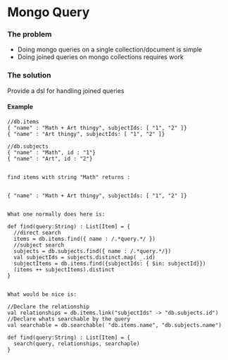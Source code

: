 # Mongo Query

### The problem

* Doing mongo queries on a single collection/document is simple
* Doing joined queries on mongo collections requires work

### The solution

Provide a dsl for handling joined queries


#### Example

    //db.items
    { "name" : "Math + Art thingy", subjectIds: [ "1", "2" ]}
    { "name" : "Art thingy", subjectIds: [ "1", "2" ]}

    //db.subjects
    { "name" : "Math", id : "1"}
    { "name" : "Art", id : "2"}


    find items with string "Math" returns :


    { "name" : "Math + Art thingy", subjectIds: [ "1", "2" ]}


    What one normally does here is:

    def find(query:String) : List[Item] = {
      //direct search
      items = db.items.find({ name : /.*query.*/ })
      //subject search
      subjects = db.subjects.find({ name : /.*query.*/})
      val subjectIds = subjects.distinct.map( _.id)
      subjectItems = db.items.find({subjectIds: { $in: subjectId}})
      (items ++ subjectItems).distinct
    }


    What would be nice is:

    //Declare the relationship
    val relationships = db.items.link("subjectIds" -> "db.subjects.id")
    //Declare whats searchable by the query
    val searchable = db.searchable( "db.items.name", "db.subjects.name")

    def find(query:String) : List[Item] = {
      search(query, relationships, searchaple)
    }





